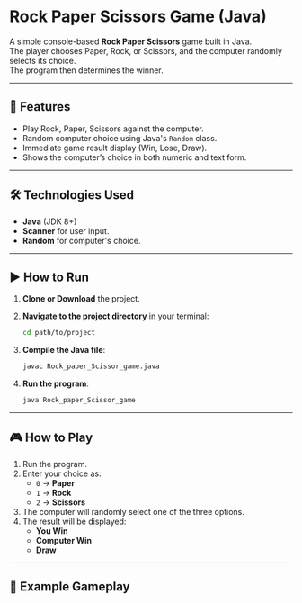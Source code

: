 # Rock Paper Scissors Game (Java)

A simple console-based **Rock Paper Scissors** game built in Java.  
The player chooses Paper, Rock, or Scissors, and the computer randomly selects its choice.  
The program then determines the winner.

---

## 📌 Features
- Play Rock, Paper, Scissors against the computer.
- Random computer choice using Java's `Random` class.
- Immediate game result display (Win, Lose, Draw).
- Shows the computer’s choice in both numeric and text form.

---

## 🛠 Technologies Used
- **Java** (JDK 8+)
- **Scanner** for user input.
- **Random** for computer's choice.

---

## ▶ How to Run

1. **Clone or Download** the project.

2. **Navigate to the project directory** in your terminal:
    ```bash
    cd path/to/project
    ```

3. **Compile the Java file**:
    ```bash
    javac Rock_paper_Scissor_game.java
    ```

4. **Run the program**:
    ```bash
    java Rock_paper_Scissor_game
    ```

---

## 🎮 How to Play
1. Run the program.
2. Enter your choice as:
    - `0` → **Paper**
    - `1` → **Rock**
    - `2` → **Scissors**
3. The computer will randomly select one of the three options.
4. The result will be displayed:
    - **You Win**
    - **Computer Win**
    - **Draw**

---

## 📝 Example Gameplay
